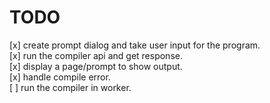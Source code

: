 # TODO

[x] create prompt dialog and take user input for the program. <br />
[x] run the compiler api and get response. <br />
[x] display a page/prompt to show output. <br />
[x] handle compile error. <br />
[ ] run the compiler in worker. <br />
